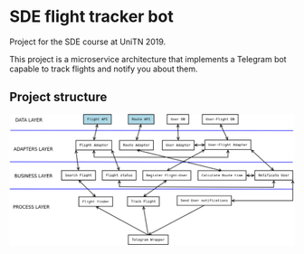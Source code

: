 # SDE flight tracker bot

Project for the SDE course at UniTN 2019.

This project is a microservice architecture that implements a Telegram bot capable to track flights and notify you about them.

## Project structure
![Schema](schema.png)
